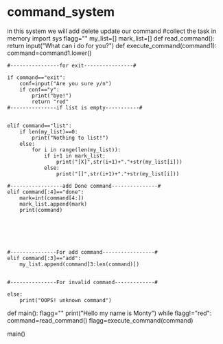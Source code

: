 # command_system
in this system we will add delete update our command
#collect the task in memory
import sys
flagg=""
my_list=[]
mark_list=[]
def read_command():
    return input("What can i do for you?")
def execute_command(command1):
    command=command1.lower()
    
    #----------------for exit----------------#
    
    if command=="exit":
        conf=input("Are you sure y/n")
        if conf=="y":
            print("bye!")
            return "red"
    #---------------if list is empty-----------#
    
            
    elif command=="list":
        if len(my_list)==0:
            print("Nothing to list!")
        else:
            for i in range(len(my_list)):
                if i+1 in mark_list:
                    print("[X]",str(i+1)+"."+str(my_list[i]))
                else:
                    print("[]",str(i+1)+"."+str(my_list[i]))
                
    #-----------------add Done command---------------#
    elif command[:4]=="done":
        mark=int(command[4:])
        mark_list.append(mark)
        print(command)
                
                
                

    

    #---------------For add command-----------------#
    elif command[:3]=="add":
        my_list.append(command[3:len(command)])
       
        
    #---------------For invalid command-------------#
   
    else:
        print("OOPS! unknown command")
        
def main():
    flagg=""
    print("Hello my name is Monty")
    while flagg!="red":
        command=read_command()
        flagg=execute_command(command)
        
        
main()
       
    
    
